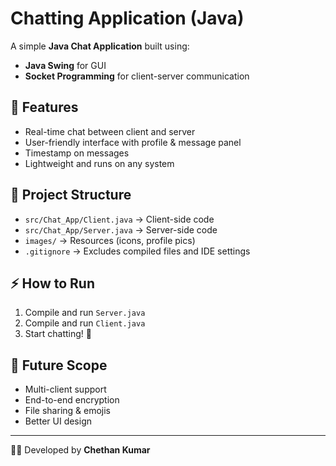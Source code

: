 # Chatting Application (Java)

A simple **Java Chat Application** built using:
- **Java Swing** for GUI
- **Socket Programming** for client-server communication

## 🚀 Features
- Real-time chat between client and server
- User-friendly interface with profile & message panel
- Timestamp on messages
- Lightweight and runs on any system

## 📂 Project Structure
- `src/Chat_App/Client.java` → Client-side code
- `src/Chat_App/Server.java` → Server-side code
- `images/` → Resources (icons, profile pics)
- `.gitignore` → Excludes compiled files and IDE settings

## ⚡ How to Run
1. Compile and run `Server.java`
2. Compile and run `Client.java`
3. Start chatting! 🎉

## 🔮 Future Scope
- Multi-client support
- End-to-end encryption
- File sharing & emojis
- Better UI design

---

👨‍💻 Developed by **Chethan Kumar**
